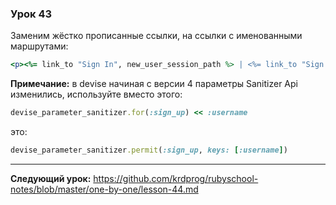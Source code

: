### Урок 43

Заменим жёстко прописанные ссылки, на ссылки с именованными маршрутами:

```ruby
<p><%= link_to "Sign In", new_user_session_path %> | <%= link_to "Sign Out", destroy_user_session_path, method: :delete %></p>
```

**Примечание:** в devise начиная с версии 4 параметры Sanitizer Api изменились, используйте вместо этого:

```ruby
devise_parameter_sanitizer.for(:sign_up) << :username
```
это:

```ruby
devise_parameter_sanitizer.permit(:sign_up, keys: [:username])
```

---
**Следующий урок:**  https://github.com/krdprog/rubyschool-notes/blob/master/one-by-one/lesson-44.md